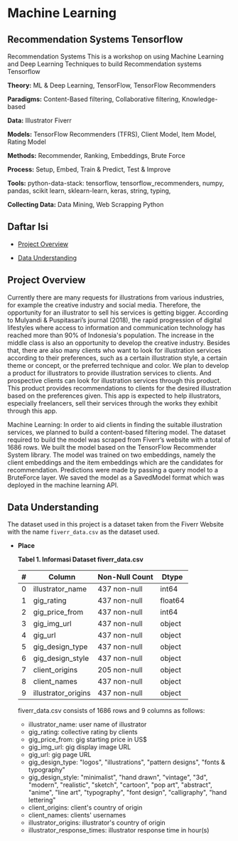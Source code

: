 # Machine Learning

## Recommendation Systems Tensorflow
Recommendation Systems This is a workshop on using Machine Learning and Deep Learning Techniques to build Recommendation systems Tensorflow  

**Theory:** ML &amp; Deep Learning, TensorFlow, TensorFlow Recommenders

**Paradigms:** Content-Based filtering, Collaborative filtering, Knowledge-based

**Data:** Illustrator Fiverr

**Models:**  TensorFlow Recommenders (TFRS), Client Model, Item Model, Rating Model

**Methods:** Recommender, Ranking, Embeddings, Brute Force

**Process:** Setup, Embed, Train &amp; Predict, Test &amp; Improve

**Tools:** python-data-stack: tensorflow, tensorflow_recommenders, numpy, pandas, scikit learn, sklearn-learn, keras, string, typing, 

**Collecting Data:** Data Mining, Web Scrapping Python


## Daftar Isi

- [Project Overview](#project-overview)
<!-- - [Business Understanding](#business-understanding) -->
<!-- - [Description](#description) -->
- [Data Understanding](#data-understanding)
<!-- - [Data Preprocessing](#data-preprocessing)
- [Data Preparation](#data-preparation)
- [Modeling](#modeling)
- [Evaluation](#evaluation)
- [Kesimpulan](#kesimpulan)
- [Referensi](#referensi) -->

## Project Overview

Currently there are many requests for illustrations from various industries, for example the creative industry and social media. Therefore, the opportunity for an illustrator to sell his services is getting bigger. According to Mulyandi & Puspitasari’s journal (2018), the rapid progression of digital lifestyles where access to information and communication technology has reached more than 90% of Indonesia's population. The increase in the middle class is also an opportunity to develop the creative industry. Besides that, there are also many clients who want to look for illustration services according to their preferences, such as a certain illustration style, a certain theme or concept, or the preferred technique and color.
We plan to develop a product for illustrators to provide illustration services to clients. And prospective clients can look for illustration services through this product. This product provides recommendations to clients for the desired illustration based on the preferences given. This app is expected to help illustrators, especially freelancers, sell their services through the works they exhibit through this app.

Machine Learning: In order to aid clients in finding the suitable illustration services, we planned to build a content-based filtering model. The dataset required to build the model was scraped from Fiverr’s website with a total of 1686 rows. We built the model based on the TensorFlow Recommender System library. The model was trained on two embeddings, namely the client embeddings and the item embeddings which are the candidates for recommendation. Predictions were made by passing a query model to a BruteForce layer. We saved the model as a SavedModel format which was deployed in the machine learning API.

## Data Understanding

The dataset used in this project is a dataset taken from the Fiverr Website with the name `fiverr_data.csv` as the dataset used.

- **Place**

  **Tabel 1. Informasi Dataset fiverr_data.csv**

  | #   | Column             | Non-Null Count | Dtype  |
  | --- | -----------------  | -------------- | -------|
  | 0   | illustrator_name   | 437 non-null   | int64  |
  | 1   | gig_rating         | 437 non-null   | float64|
  | 2   | gig_price_from     | 437 non-null   | int64  |
  | 3   | gig_img_url        | 437 non-null   | object |
  | 4   | gig_url            | 437 non-null   | object |
  | 5   | gig_design_type    | 437 non-null   | object |
  | 6   | gig_design_style   | 437 non-null   | object |
  | 7   | client_origins     | 205 non-null   | object |
  | 8   | client_names       | 437 non-null   | object |
  | 9   | illustrator_origins| 437 non-null   | object |


  fiverr_data.csv consists of 1686 rows and 9 columns as follows:

  - illustrator_name: user name of illustrator
  - gig_rating: collective rating by clients
  - gig_price_from: gig starting price in US$
  - gig_img_url: gig display image URL
  - gig_url: gig page URL
  - gig_design_type: "logos", "illustrations", "pattern designs", "fonts & typography"
  - gig_design_style: "minimalist", "hand drawn", "vintage", "3d", "modern", "realistic", "sketch", "cartoon", "pop art", "abstract", "anime", "line art", "typography", "font design", "calligraphy", "hand lettering"
  - client_origins: client's country of origin
  - client_names: clients' usernames
  - illustrator_origins: illustrator's country of origin
  - illustrator_response_times: illustrator response time in hour(s)



<!--

# Python Libraries 
Deep Recommender Libraries  
1.Tensorrec - Built on Tensorflow 
2.Spotlight - Built on PyTorch 
3.TFranking - Built on TensorFlow (Learning to Rank) 
Matrix Factorisation Based Libraries  
1.Implicit - Implicit Matrix Factorisation 
2.QMF - Implicit Matrix Factorisation 
3.Lightfm - For Hybrid Recommedations 
4.Surprise - Scikit-learn type api for traditional alogrithms 

Similarity Search Libraries  
1.Annoy - Approximate Nearest Neighbour 
2.NMSLib - kNN methods 
3.FAISS - Similarity search and clustering 

<!--
# Algorithms &amp; 
Approaches Collaborative Filtering for Implicit Feedback Datasets 

Bayesian Personalised Ranking for Implicit Data 

Logistic Matrix Factorisation 

Neural Network Matrix Factorisation 

Neural Collaborative Filtering 

Variational Autoencoders for Collaborative Filtering Evaluations Evaluating Recommendation Systems
-->

